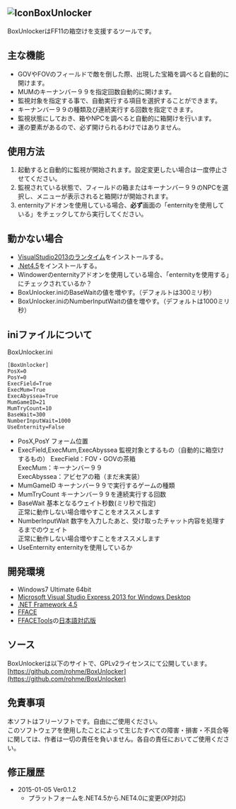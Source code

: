 ![Icon](http://i.imgur.com/ScaNRKz.png)BoxUnlocker
---

BoxUnlockerはFF11の箱空けを支援するツールです。

## 主な機能

* GOVやFOVのフィールドで敵を倒した際、出現した宝箱を調べると自動的に開けます。
* MUMのキーナンバー９９を指定回数自動的に開けます。
* 監視対象を指定する事で、自動実行する項目を選択することができます。
* キーナンバー９９の種類及び連続実行する回数を指定できます。
* 監視状態にしておき、箱やNPCを調べると自動的に箱開けを行います。
* 運の要素があるので、必ず開けられるわけではありません。

## 使用方法
1. 起動すると自動的に監視が開始されます。設定変更したい場合は一度停止させてください。
2. 監視されている状態で、フィールドの箱またはキーナンバー９９のNPCを選択し、メニューが表示されると箱開けが開始されます。
3. enternityアドオンを使用している場合、**必ず**画面の「enternityを使用している」をチェックしてから実行してください。

## 動かない場合
* [VisualStudio2013のランタイム](http://www.microsoft.com/ja-JP/download/details.aspx?id=40784)をインストールする。
* [.Net4.5](http://www.microsoft.com/ja-jp/download/details.aspx?id=30653)をインストールする。
* Windowerのenternityアドオンを使用している場合、「enternityを使用する」にチェックされているか？
* BoxUnlocker.iniのBaseWaitの値を増やす。（デフォルトは300ミリ秒）
* BoxUnlocker.iniのNumberInputWaitの値を増やす。（デフォルトは1000ミリ秒）


## iniファイルについて
BoxUnlocker.ini
```
[BoxUnlocker]
PosX=0
PosY=0
ExecField=True
ExecMum=True
ExecAbyssea=True
MumGameID=21
MumTryCount=10
BaseWait=300
NumberInputWait=1000
UseEnternity=False
```
* PosX,PosY
フォーム位置
* ExecField,ExecMum,ExecAbyssea
監視対象とするもの（自動的に箱空けするもの）
ExecField：FOV・GOVの茶箱  
ExecMum：キーナンバー９９  
ExecAbyssea：アビセアの箱（まだ未実装）  
* MumGameID
キーナンバー９９で実行するゲームの種類
* MumTryCount
キーナンバー９９を連続実行する回数
* BaseWait
基本となるウェイト秒数(ミリ秒で指定)  
正常に動作しない場合増やすことをオススメします  
* NumberInputWait
数字を入力したあと、受け取ったチャット内容を処理するまでのウェイト  
正常に動作しない場合増やすことをオススメします  
* UseEnternity
enternityを使用しているか

## 開発環境
* Windows7 Ultimate 64bit
* [Microsoft Visual Studio Express 2013 for Windows Desktop](http://www.visualstudio.com/ja-jp/products/visual-studio-express-vs.aspx)
* [.NET Framework 4.5](http://www.microsoft.com/ja-jp/net/)
* [FFACE](http://www.ffevo.net/)
* [FFACETools](https://github.com/h1pp0/FFACETools_ffevo.net/)の[日本語対応版](https://github.com/rohme/FFACEToolsJP)

## ソース
BoxUnlockerは以下のサイトで、GPLv2ライセンスにて公開しています。  
[https://github.com/rohme/BoxUnlocker](https://github.com/rohme/BoxUnlocker)

## 免責事項
本ソフトはフリーソフトです。自由にご使用ください。  
このソフトウェアを使用したことによって生じたすべての障害・損害・不具合等に関しては、作者は一切の責任を負いません。各自の責任においてご使用ください。  

## 修正履歴
* 2015-01-05 Ver0.1.2
	- プラットフォームを.NET4.5から.NET4.0に変更(XP対応)
